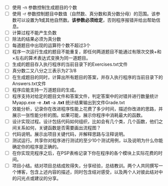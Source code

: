- [ ] 使用 -n 参数控制生成题目的个数
- [ ] 使用 -r 参数控制题目中数值（自然数、真分数和真分数分母）的范围。该参数可以设置为**1**或其他自然数。**该参数必须给定**，否则程序报错并给出帮助信息。
- [ ] 计算过程不能产生负数
- [ ] 除法的结果必须为真分数
- [ ] 每道题目中出现的运算符个数不超过3个
- [ ] 程序一次运行生成的题目不能重复，即任何两道题目不能通过有限次交换+和×左右的算术表达式变换为同一道题目。
- [ ] 生成的题目存入执行程序的当前目录下的Exercises.txt文件
- [ ] 真分数二又八分之三表示为2’3/8
- [ ] 在生成题目的同时，计算出所有题目的答案，并存入执行程序的当前目录下的Answers.txt文件
- [ ] 程序应能支持一万道题目的生成。
- [ ] 程序支持对给定的题目文件和答案文件，判定答案中的对错并进行数量统计Myapp.exe -e <exercisefile>**.txt** -a <answerfile>**.txt** 统计结果输出到文件Grade.txt
- [ ] 效能分析，记录你在改进程序性能上花费了多少时间，描述你改进的思路，并展示一张性能分析的图。如果可能，展示你程序中消耗最大的函数。
- [ ] 设计实现过程。设计包括代码如何组织，比如会有几个类，几个函数，他们之间关系如何，关键函数是否需要画出流程图？
- [ ] 代码说明。展示出项目关键代码，并解释思路与注释说明。
- [ ] 测试运行。共享你对程序进行测试的至少10个测试用例，以及说明为什么你能确定你的程序是正确的。
- [ ] 在你实现完程序之后，在PSP表格记录下你在程序的各个模块上实际花费的时间。
- [ ] 项目小结。结对项目总结成败得失，分享经验，总结教训。两个人共同撰写一个博客，包含上述内容的描述，同时包含结对感受，以及两个人对彼此结对中的闪光点或建议的分享。